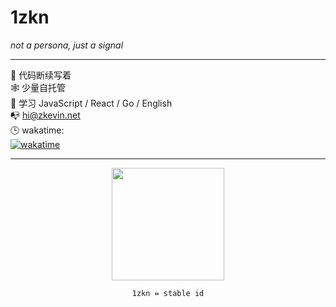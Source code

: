 <h1>1zkn</h1>
<p><em>not a persona, just a signal</em></p>

---

📡 代码断续写着  
🕸️ 少量自托管  
🔧 学习 JavaScript / React / Go / English  
📭 hi@zkevin.net  
🕒 wakatime:  
[![wakatime](https://wakatime.com/badge/user/018dd19d-32ca-40b7-bbd8-0eb0174c128c.svg)](https://wakatime.com/@018dd19d-32ca-40b7-bbd8-0eb0174c128c)

---

<p align="center">
  <img src="https://cf-cdn.nahida.one/file/kev/1zkn-github.png" height="180px" />
</p>

<p align="center"><code>1zkn = stable id</code></p>
